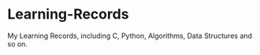 # Learning-Records

My Learning Records, including C, Python, Algorithms, Data Structures and so on.
